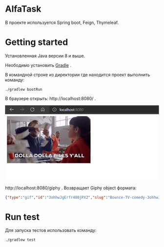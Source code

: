 # AlfaTask
 
В проекте используется Spring boot, Feign, Thymeleaf.


# Getting started

Установленная Java версии 8 и выше.

Неободимо установить [Gradle](https://docs.gradle.org/current/userguide/getting_started.html) .

В командной строке из директории где находится проект выполнить команду:

    ./gradlew bootRun

В браузере открыть: http://localhost:8080/ .  

![Giphy](https://github.com/Wengelm/AlfaTask/blob/main/index.png "Вывод рандомной Giphy")​

 http://localhost:8080/giphy . Возвращает Giphy object формата:
 
```Json
{"type":"gif","id":"3ohhwJgErfr480jPX2","slug":"Bounce-TV-comedy-3ohhwJgErfr480jPX2","url":"https://giphy.com/gifs/Bounce-TV-comedy-3ohhwJgErfr480jPX2","bitly_gif_url":"https://gph.is/2yfek0X","bitly_url":"https://gph.is/2yfek0X","embed_url":"https://giphy.com/embed/3ohhwJgErfr480jPX2","username":"Bounce_TV","source":"","rating":"pg","caption":"","content_url":"","source_tld":"","source_post_url":"","import_datetime":"2017-10-13 15:12:42","trending_datetime":"0000-00-00 00:00:00","images":{"fixed_height":{"url":"https://media3.giphy.com/media/3ohhwJgErfr480jPX2/200.gif?cid=0105b5a8bbde5adfcad64d9a0a2518f784f5224e351d120b&rid=200.gif","width":"200","height":"200","size":"513064","mp4":"https://media3.giphy.com/media/3ohhwJgErfr480jPX2/200.mp4?cid=0105b5a8bbde5adfcad64d9a0a2518f784f5224e351d120b&rid=200.mp4","mp4Size":null,"webp":"https://media3.giphy.com/media/3ohhwJgErfr480jPX2/200.webp?cid=0105b5a8bbde5adfcad64d9a0a2518f784f5224e351d120b&rid=200.webp","webpSize":null}}}
```




# Run test

Для запуска тестов использовать команду:

    ./gradlew test
